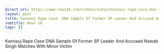 ```yaml
---
direct_url: https://www.news18.com/videos/india/kannauj-rape-case-dna-sample-of-former-sp-leader-and-accused-nawab-singh-matches-with-minor-victim-9035995.html
layout: post
title: Kannauj Rape Case  DNA Sample Of Former SP Leader And Accused Nawab Singh Matches With Minor Victim
subtitle: News 18
tags: []
---
```


Kannauj Rape Case  DNA Sample Of Former SP Leader And Accused Nawab Singh Matches With Minor Victim
